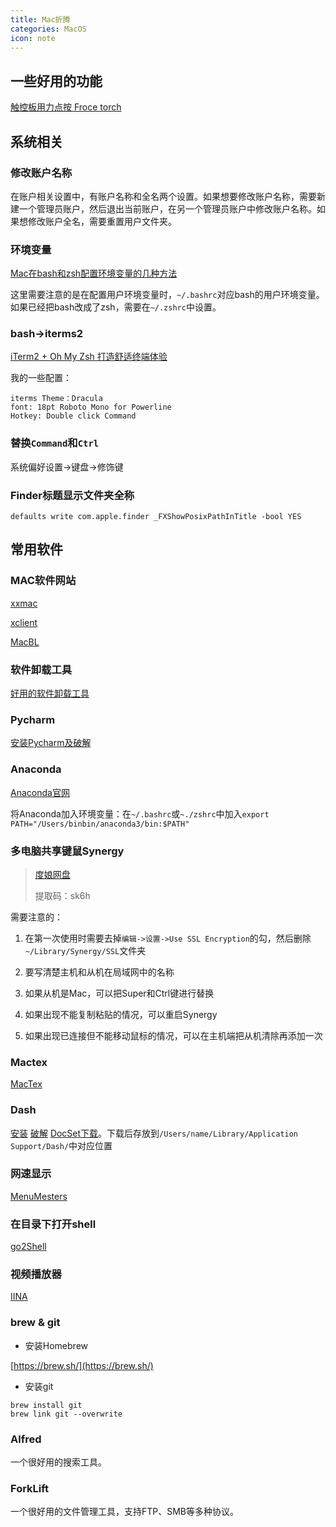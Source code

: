 ```yaml
---
title: Mac折腾
categories: MacOS
icon: note
---
```


## 一些好用的功能
[触控板用力点按 Froce torch](https://www.macdaxue.com/force-touch/)

## 系统相关

### 修改账户名称
在账户相关设置中，有账户名称和全名两个设置。如果想要修改账户名称，需要新建一个管理员账户，然后退出当前账户，在另一个管理员账户中修改账户名称。如果想修改账户全名，需要重置用户文件夹。

### 环境变量

[Mac在bash和zsh配置环境变量的几种方法](https://www.jianshu.com/p/020f3d02f538)

这里需要注意的是在配置用户环境变量时，`~/.bashrc`对应bash的用户环境变量。如果已经把bash改成了zsh，需要在`~/.zshrc`中设置。

### bash->iterms2

[iTerm2 + Oh My Zsh 打造舒适终端体验](https://www.jianshu.com/p/9c3439cc3bdb)

我的一些配置：

```text
iterms Theme：Dracula
font: 18pt Roboto Mono for Powerline
Hotkey: Double click Command
```

### 替换`Command`和`Ctrl`
系统偏好设置->键盘->修饰键

### Finder标题显示文件夹全称
`defaults write com.apple.finder _FXShowPosixPathInTitle -bool YES`

## 常用软件

### MAC软件网站
[xxmac](https://www.xxmac.com/)

[xclient](https://xclient.info/)

[MacBL](https://www.macbl.com/)

### 软件卸载工具
[好用的软件卸载工具](https://segmentfault.com/a/1190000005035742)

### Pycharm
[安装Pycharm及破解](https://zhile.io/2018/08/17/jetbrains-license-server-crack.html)

### Anaconda
[Anaconda官网](https://www.anaconda.com/distribution/)

将Anaconda加入环境变量：在`~/.bashrc`或`~./zshrc`中加入`export PATH="/Users/binbin/anaconda3/bin:$PATH"`

### 多电脑共享键鼠Synergy
> [度娘网盘](https://pan.baidu.com/s/1PV_aY2BdgqmeFI5vLsEBXA)
>
> 提取码：sk6h

需要注意的：

1. 在第一次使用时需要去掉`编辑->设置->Use SSL Encryption`的勾，然后删除`~/Library/Synergy/SSL`文件夹

2. 要写清楚主机和从机在局域网中的名称

3. 如果从机是Mac，可以把Super和Ctrl键进行替换

4. 如果出现不能复制粘贴的情况，可以重启Synergy

5. 如果出现已连接但不能移动鼠标的情况，可以在主机端把从机清除再添加一次

### Mactex
[MacTex](http://www.tug.org/mactex/)

### Dash
[安装](https://kapeli.com/dash)
[破解](https://kakarot.net/cgi-bin/dash-macos-license)
[DocSet下载](https://github.com/Kapeli/feeds)。下载后存放到`/Users/name/Library/Application Support/Dash/`中对应位置

### 网速显示
[MenuMesters](https://github.com/yujitach/MenuMeters)

### 在目录下打开shell
[go2Shell](https://zipzapmac.com/Go2Shell)

### 视频播放器
[IINA](https://iina.io/)

### brew & git

- 安装Homebrew

[https://brew.sh/](https://brew.sh/)

- 安装git

```
brew install git
brew link git --overwrite
```

### Alfred
一个很好用的搜索工具。

### ForkLift
一个很好用的文件管理工具，支持FTP、SMB等多种协议。